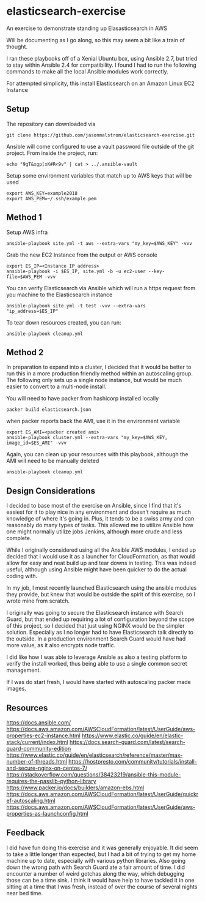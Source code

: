# elasticsearch-exercise
An  exercise to demonstrate standing up Elasasticsearch in AWS

Will be documenting as I go along, so this may seem a bit like a train of thought.

I ran these playbooks off of a Xenial Ubuntu box, using Ansible 2.7, but tried to stay within Ansible 2.4 for compatibility. I found I had to run the following commands to make all the local Ansible modules work correctly.

For attempted simplicity, this install Elasticsearch on an Amazon Linux EC2 Instance

## Setup

The repository can downloaded via
```
git clone https://github.com/jasonmalstrom/elasticsearch-exercise.git
```

Ansible will come configured to use a vault password file outside of the git project.
From inside the project, run:
```
echo "9gT&xgp[xK#R<9v" | cat > ../.ansible-vault
```

Setup some environment variables that match up to AWS keys that will be used
```
export AWS_KEY=example2018
export AWS_PEM=~/.ssh/example.pem
```

## Method 1

Setup AWS infra
```
ansible-playbook site.yml -t aws --extra-vars "my_key=$AWS_KEY" -vvv
```

Grab the new EC2 Instance from the output or AWS console
```
export ES_IP=<Instance IP address>
ansible-playbook -i $ES_IP, site.yml -b -u ec2-user --key-file=$AWS_PEM -vvv
```

You can verify Elasticsearch via Ansible which will run a https request from you machine to the Elasticsearch instance
```
ansible-playbook site.yml -t test -vvv --extra-vars "ip_address=$ES_IP"
```

To tear down resources created, you can run:
```
ansible-playbook cleanup.yml
```

## Method 2

In preparation to expand into a cluster, I decided that it would be better to run this in a more production friendly method within an autoscaling group. The following only sets up a single node instance, but would be much easier to convert to a multi-node install.

You will need to have packer from hashicorp installed locally
```
packer build elasticsearch.json
```

when packer reports back the AMI, use it in the environment variable
```
export ES_AMI=<packer created ami>
ansible-playbook cluster.yml --extra-vars "my_key=$AWS_KEY, image_id=$ES_AMI" -vvv
```

Again, you can clean up your resources with this playbook, although the AMI will need to be manually deleted
```
ansible-playbook cleanup.yml
```

## Design Considerations

I decided to base most of the exercise on Ansible, since I find that it's easiest for it to play nice in any environment and doesn't require as much knowledge of where it's going in. Plus, it tends to be a swiss army and can reasonably do many types of tasks. This allowed me to utilize Ansible how one might normally utilize jobs Jenkins, although more crude and less complete.  

While I originally considered using all the Ansible AWS modules, I ended up decided that I would use it as a launcher for CloudFormation, as that would allow for easy and neat build up and tear downs in testing. This was indeed useful, although using Ansible might have been quicker to do the actual coding with.

In my job, I most recently launched Elasticsearch using the ansible modules they provide, but knew that would be outside the spirit of this exercise, so I wrote mine from scratch.

I originally was going to secure the Elasticsearch instance with Search Guard, but that ended up requiring a lot of configuration beyond the scope of this project, so I decided that just using NGINX would be the simpler solution. Especially as I no longer had to have Elasticsearch talk directly to the outside. In a production environment Search Guard would have had more value, as it also encrypts node traffic.

I did like how I was able to leverage Ansible as also a testing platform to verify the install worked, thus being able to use a single common secret management.

If I was do start fresh, I would have started with autoscaling packer made images.

##  Resources

https://docs.ansible.com/
https://docs.aws.amazon.com/AWSCloudFormation/latest/UserGuide/aws-properties-ec2-instance.html
https://www.elastic.co/guide/en/elastic-stack/current/index.html
https://docs.search-guard.com/latest/search-guard-community-edition
https://www.elastic.co/guide/en/elasticsearch/reference/master/max-number-of-threads.html
https://hostpresto.com/community/tutorials/install-and-secure-nginx-on-centos-7/
https://stackoverflow.com/questions/38423219/ansible-this-module-requires-the-passlib-python-library
https://www.packer.io/docs/builders/amazon-ebs.html
https://docs.aws.amazon.com/AWSCloudFormation/latest/UserGuide/quickref-autoscaling.html
https://docs.aws.amazon.com/AWSCloudFormation/latest/UserGuide/aws-properties-as-launchconfig.html

## Feedback

I did have fun doing this exercise and it was generally enjoyable. It did seem to take a little longer than expected, but I had a bit of trying to get my home machine up to date, especially with various python libraries. Also going down the wrong path with Search Guard ate a fair amount of time. I did encounter a number of weird gotchas along the way, which debugging those can be a time sink. I think it would have help to have tackled it in one sitting at a time that I was fresh, instead of over the course of several nights near bed time.
